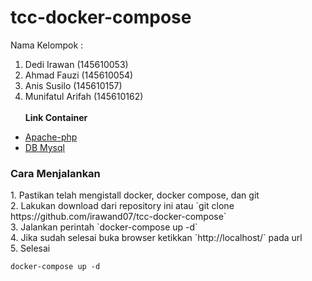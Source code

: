 # tcc-docker-compose
Nama Kelompok :
1. Dedi Irawan (145610053) 
2. Ahmad Fauzi (145610054)
3. Anis Susilo (145610157)
4. Munifatul Arifah (145610162) <br/> <br/>
<b>Link Container</b>
- <a href="https://hub.docker.com/r/munifatul03/apache-tccphp/">Apache-php</a>
- <a href="https://hub.docker.com/r/munifatul03/mysql-tccdb/">DB Mysql </a>

<h3>Cara Menjalankan</h3>
1. Pastikan telah mengistall docker, docker compose, dan git <br/>
2. Lakukan download dari repository ini atau `git clone https://github.com/irawand07/tcc-docker-compose`<br/>
3. Jalankan perintah `docker-compose up -d` <br/>
4. Jika sudah selesai buka browser ketikkan `http://localhost/` pada url <br/>
5. Selesai <br/>

`docker-compose up -d`

